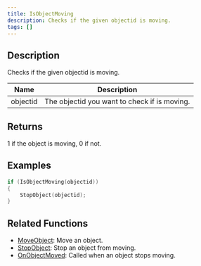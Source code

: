 ```yaml
---
title: IsObjectMoving
description: Checks if the given objectid is moving.
tags: []
---
```


<VersionWarn version='SA-MP 0.3d' />

## Description

Checks if the given objectid is moving.

| Name     | Description                                  |
| -------- | -------------------------------------------- |
| objectid | The objectid you want to check if is moving. |

## Returns

1 if the object is moving, 0 if not.

## Examples

```c
if (IsObjectMoving(objectid))
{
	StopObject(objectid);
}
```

## Related Functions

- [MoveObject](MoveObject): Move an object.
- [StopObject](StopObject): Stop an object from moving.
- [OnObjectMoved](../callbacks/OnObjectMoved): Called when an object stops moving.
